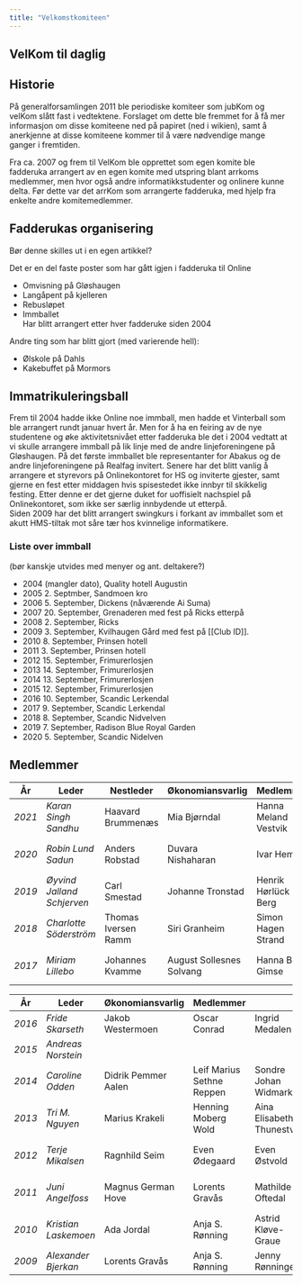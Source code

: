 ```yaml
---
title: "Velkomstkomiteen"
---
```


VelKom til daglig
-----------------

Historie
--------

På generalforsamlingen 2011 ble periodiske komiteer som jubKom og velKom
slått fast i vedtektene. Forslaget om dette ble fremmet for å få mer
informasjon om disse komiteene ned på papiret (ned i wikien), samt å
anerkjenne at disse komiteene kommer til å være nødvendige mange ganger
i fremtiden.

Fra ca. 2007 og frem til VelKom ble opprettet som egen komite ble
fadderuka arrangert av en egen komite med utspring blant arrkoms
medlemmer, men hvor også andre informatikkstudenter og onlinere kunne
delta. Før dette var det arrKom som arrangerte fadderuka, med hjelp fra
enkelte andre komitemedlemmer.

Fadderukas organisering
-----------------------

Bør denne skilles ut i en egen artikkel?

Det er en del faste poster som har gått igjen i fadderuka til Online

-   Omvisning på Gløshaugen
-   Langåpent på kjelleren
-   Rebusløpet
-   Immballet  
    Har blitt arrangert etter hver fadderuke siden 2004

Andre ting som har blitt gjort (med varierende hell):  
* Ølskole på Dahls  
* Kakebuffet på Mormors

Immatrikuleringsball
--------------------

Frem til 2004 hadde ikke Online noe immball, men hadde et Vinterball som
ble arrangert rundt januar hvert år. Men for å ha en feiring av de nye
studentene og øke aktivitetsnivået etter fadderuka ble det i 2004
vedtatt at vi skulle arrangere immball på lik linje med de andre
linjeforeningene på Gløshaugen. På det første immballet ble
representanter for Abakus og de andre linjeforeningene på Realfag
invitert. Senere har det blitt vanlig å arrangere et styrevors på
Onlinekontoret for HS og inviterte gjester, samt gjerne en fest etter
middagen hvis spisestedet ikke innbyr til skikkelig festing. Etter denne
er det gjerne duket for uoffisielt nachspiel på Onlinekontoret, som ikke
ser særlig innbydende ut etterpå.  
Siden 2009 har det blitt arrangert swingkurs i forkant av immballet som
et akutt HMS-tiltak mot såre tær hos kvinnelige informatikere.

### Liste over immball

(bør kanskje utvides med menyer og ant. deltakere?)  
* 2004 (mangler dato), Quality hotell Augustin  
* 2005 2. Septmber, Sandmoen kro  
* 2006 5. September, Dickens (nåværende Ai Suma)  
* 2007 20. September, Grenaderen med fest på Ricks etterpå  
* 2008 2. September, Ricks  
* 2009 3. September, Kvilhaugen Gård med fest på [[Club ID]].  
* 2010 8. September, Prinsen hotell  
* 2011 3. September, Prinsen hotell  
* 2012 15. September, Frimurerlosjen  
* 2013 14. September, Frimurerlosjen  
* 2014 13. September, Frimurerlosjen  
* 2015 12. September, Frimurerlosjen  
* 2016 10. September, Scandic Lerkendal  
* 2017 9. September, Scandic Lerkendal  
* 2018 8. September, Scandic Nidvelven  
* 2019 7. September, Radison Blue Royal Garden  
* 2020 5. September, Scandic Nidelven  

Medlemmer
---------
|År|Leder|Nestleder|Økonomiansvarlig|    Medlemmer    |||||||||||||||
|---|---|---|---| --- | --- | --- |  --- |  --- | --- | --- | --- | --- | --- |--- |--- |--- |--- |---|
|*2021*|*Karan Singh Sandhu*|Haavard Brummenæs|Mia Bjørndal|Hanna Meland Vestvik|Carolina Gunnesdal|Daniel Axlid|Ida Matre|Magne Slåtsveen|Sebastain Sole|Synne Ødegaard|Tage Munthe|Victoria Kallerud|Peshwas Mofak|Vegard Utseth|Kristoffer Nyvoll|Øyvind Jalland Schjerven|
|*2020*|*Robin Lund Sadun*|Anders Robstad|Duvara Nishaharan|Ivar Hembre|Amund Skuggevik Foss|Henrik Horten Hegli|Torjus Ødegård|Martin Kvalsund|Gabriel Hanssen|Hanna Thevik|Siri Arnesen|Leo Gimre|Sarmi Ponnuthurai|Marius Holm Johansen|Pål Larsen|
|*2019*|*Øyvind Jalland Schjerven*|Carl Smestad|Johanne Tronstad|Henrik Hørlück Berg|Jørgen Sveberg|Petter Charles Redfern|Andread Netteland|Benedicte Myrvoll|Bendik Brunvoll|Magnus Holtet|Sepehr Nasiri|Amund Lunke Røhne|Emilie Lia-Rognli|Kristoffer Nyvoll|Ahnkha Nguyen|Fredrik Wang|Erling Wisløff|Marius Aarsnes|
|*2018*|*Charlotte Söderström*|Thomas Iversen Ramm|Siri Granheim|Simon Hagen Strand|Alis Wiken Wilson|Anniken Syvertsen|Elias Bjørnstad Vågan|Halvor Horge|Hanne Brynildsrud|Magnus Ramm|Marcus Henriksbø|Morten Trøen|Sander Lindberg|Tor Berre|Vilde Almestad|Claus Bugge|Erlend Gjelsvik|
|*2017*|*Miriam Lillebo*|Johannes Kvamme|August Sollesnes Solvang|Hanna B. Gimse|Julie A. Solum-Sjaavaag|Marius Holm Johansen|Peter Rydberg|Adrian Thompson|Lena Tørresdal|Heidi Brække|Miriam Lillebo|Ingrid Evensen|Ahsan Azim|

|År|Leder|Økonomiansvarlig|    Medlemmer    |||||||||||
|---|---|---|---| --- | --- | --- |  --- |  --- | --- | --- | --- | --- | --- |
|*2016*|*Fride Skarseth*| Jakob Westermoen | Oscar Conrad | Ingrid Medalen | Maria Rønning | Mathias Strupstad |Kristiane Westgård | Caroline Odden | Marius Aarsnes | Lars Vattøy | Henrik Bossart | Håkon Haldall |||
|*2015*|*Andreas Norstein*|||||||||||||
|*2014* |*Caroline Odden* | Didrik Pemmer Aalen |Leif Marius Sethne Reppen|Sondre Johan Widmark|David André Årthun Bakke|Hege Louise Borge|Håvard Slettvold|Marius Thingwall|Magnus Buvarp||||||
|*2013* |*Tri M. Nguyen* | Marius Krakeli | Henning Moberg Wold|Aina Elisabeth Thunestveit | Marius Thingwall | Marthe Sofie Øynes |Sverre Johann Bjørke|Tale Prestmo|Vilde Kristine Grav||||||
|*2012*|*Terje Mikalsen*|Ragnhild Seim|Even Ødegaard|Even Østvold|Henning Moberg Wold|Ingeborg Ødegård Oftedal|Jonathan Laschet|Jørgen Rugelsjøen Wikdahl|Per Øyvind Kanestrøm||||||
|*2011*|*Juni Angelfoss*|Magnus German Hove|Lorents Gravås|Mathilde Oftedal|Sigurd Stølen Lund|Even Lislebø|Magnus Kongshem|Magnus B. Line|Hanne Gunby|Eirin Haneseth|John Hanssen Kolstad|David Storjord|Christian Peter|Håvard Slettvold|
|*2010*|*Kristian Laskemoen*|Ada Jordal|Anja S. Rønning|Astrid Kløve-Graue|Dag Olav Prestegarden|Håvard Slettvold|Jenny Rønningen|Joakim Aune|Juni Angelfoss|Lorents Gravås|Mathilde Ø. Oftedal|Sondre Frisvold|Michael Johansen||
|*2009*|*Alexander Bjerkan*|Lorents Gravås|Anja S. Rønning|Jenny Rønningen|John Kolstad|Mathias Moen|Ingrid Kittelsen|Sondre Frisvold|Håkon Guldbransen|Hanne Oustad|Michael Johansen|Maria Møller|Alexander Perry|Håvard Slettvold|